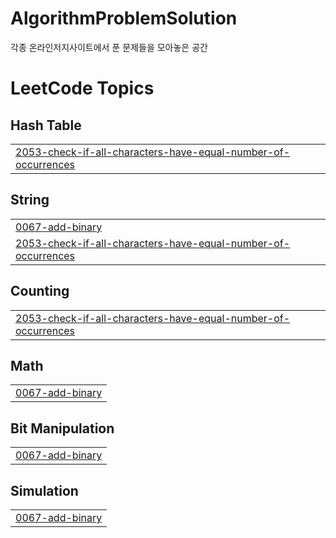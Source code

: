 # AlgorithmProblemSolution
각종 온라인저지사이트에서 푼 문제들을 모아놓은 공간

<!---LeetCode Topics Start-->
# LeetCode Topics
## Hash Table
|  |
| ------- |
| [2053-check-if-all-characters-have-equal-number-of-occurrences](https://github.com/10kseok/AlgorithmProblemSolution/tree/master/2053-check-if-all-characters-have-equal-number-of-occurrences) |
## String
|  |
| ------- |
| [0067-add-binary](https://github.com/10kseok/AlgorithmProblemSolution/tree/master/0067-add-binary) |
| [2053-check-if-all-characters-have-equal-number-of-occurrences](https://github.com/10kseok/AlgorithmProblemSolution/tree/master/2053-check-if-all-characters-have-equal-number-of-occurrences) |
## Counting
|  |
| ------- |
| [2053-check-if-all-characters-have-equal-number-of-occurrences](https://github.com/10kseok/AlgorithmProblemSolution/tree/master/2053-check-if-all-characters-have-equal-number-of-occurrences) |
## Math
|  |
| ------- |
| [0067-add-binary](https://github.com/10kseok/AlgorithmProblemSolution/tree/master/0067-add-binary) |
## Bit Manipulation
|  |
| ------- |
| [0067-add-binary](https://github.com/10kseok/AlgorithmProblemSolution/tree/master/0067-add-binary) |
## Simulation
|  |
| ------- |
| [0067-add-binary](https://github.com/10kseok/AlgorithmProblemSolution/tree/master/0067-add-binary) |
<!---LeetCode Topics End-->